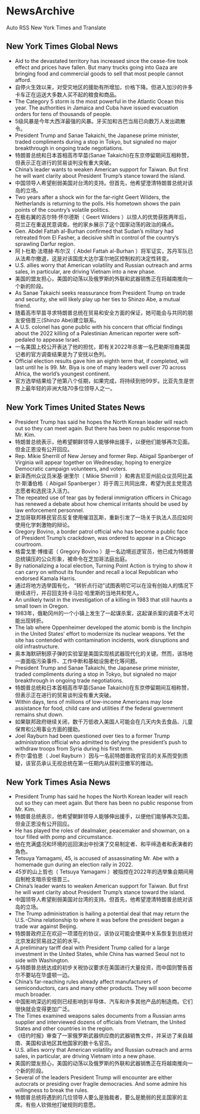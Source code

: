 # NewsArchive
Auto RSS New York Times and Translate

## New York Times Global News
* Aid to the devastated territory has increased since the cease-fire took effect and prices have fallen. But many trucks going into Gaza are bringing food and commercial goods to sell that most people cannot afford.
* 自停火生效以来，对受灾地区的援助有所增加，价格下降。但进入加沙的许多卡车正在运送大多数人买不起的粮食和商品。
* The Category 5 storm is the most powerful in the Atlantic Ocean this year. The authorities in Jamaica and Cuba have issued evacuation orders for tens of thousands of people.
* 5级风暴是今年大西洋最强的风暴。牙买加和古巴当局已向数万人发出疏散令。
* President Trump and Sanae Takaichi, the Japanese prime minister, traded compliments during a stop in Tokyo, but signaled no major breakthrough in ongoing trade negotiations.
* 特朗普总统和日本首相高市早苗(Sanae Takaichi)在东京停留期间互相称赞，但表示正在进行的贸易谈判没有重大突破。
* China’s leader wants to weaken American support for Taiwan. But first he will want clarity about President Trump’s stance toward the island.
* 中国领导人希望削弱美国对台湾的支持。但首先，他希望澄清特朗普总统对该岛的立场。
* Two years after a shock win for the far-right Geert Wilders, the Netherlands is returning to the polls. His hometown shows the pain points of the country’s volatile politics.
* 在极右翼的吉尔特·怀尔德斯（ Geert Wilders ）以惊人的优势获胜两年后，荷兰正在重返民意调查。他的家乡展示了这个国家动荡的政治的痛点。
* Gen. Abdel Fattah al-Burhan confirmed that Sudan’s military had retreated from El Fasher, a decisive shift in control of the country’s sprawling Darfur region.
* 阿卜杜勒·法塔赫·布尔汉（ Abdel Fattah al-Burhan ）将军证实，苏丹军队已从法希尔撤退，这是对该国庞大达尔富尔地区控制权的决定性转变。
* U.S. allies worry that American volatility and Russian outreach and arms sales, in particular, are driving Vietnam into a new phase.
* 美国的盟友担心，美国的动荡以及俄罗斯的外联和武器销售正在将越南推向一个新的阶段。
* As Sanae Takaichi seeks reassurance from President Trump on trade and security, she will likely play up her ties to Shinzo Abe, a mutual friend.
* 随着高市早苗寻求特朗普总统在贸易和安全方面的保证，她可能会与共同的朋友安倍晋三(Shinzo Abe)建立联系。
* A U.S. colonel has gone public with his concern that official findings about the 2022 killing of a Palestinian American reporter were soft-pedaled to appease Israel.
* 一名美国上校公开表达了他的担忧，即有关2022年杀害一名巴勒斯坦裔美国记者的官方调查结果是为了安抚以色列。
* Official election results gave him an eighth term that, if completed, will last until he is 99. Mr. Biya is one of many leaders well over 70 across Africa, the world’s youngest continent.
* 官方选举结果给了他第八个任期，如果完成，将持续到他99岁。比亚先生是世界上最年轻的非洲大陆70多位领导人之一。

## New York Times United States News
* President Trump has said he hopes the North Korean leader will reach out so they can meet again. But there has been no public response from Mr. Kim.
* 特朗普总统表示，他希望朝鲜领导人能够伸出援手，以便他们能够再次见面。但金正恩没有公开回应。
* Rep. Mikie Sherrill of New Jersey and former Rep. Abigail Spanberger of Virginia will appear together on Wednesday, hoping to energize Democratic campaign volunteers, and voters.
* 新泽西州众议员米基·谢里尔（ Mikie Sherrill ）和弗吉尼亚州前众议员阿比盖尔·斯潘伯格（ Abigail Spanberger ）将于周三共同出席，希望为民主党竞选志愿者和选民注入活力。
* The repeated use of tear gas by federal immigration officers in Chicago has renewed a debate about how chemical irritants should be used by law enforcement personnel.
* 芝加哥联邦移民官员反复使用催泪瓦斯，重新引发了一场关于执法人员应如何使用化学刺激物的辩论。
* Gregory Bovino, a border patrol official who has become a public face of President Trump’s crackdown, was ordered to appear in a Chicago courtroom.
* 格雷戈里·博维诺（ Gregory Bovino ）是一名边境巡逻官员，他已成为特朗普总统镇压的公众形象，被命令在芝加哥法庭出庭。
* By nationalizing a local election, Turning Point Action is trying to show it can carry on without its founder and recall a local Republican who endorsed Kamala Harris.
* 通过将地方选举国有化， “转折点行动”试图表明它可以在没有创始人的情况下继续进行，并召回支持卡马拉·哈里斯的当地共和党人。
* An unlikely twist in the investigation of a killing in 1983 that still haunts a small town in Oregon.
* 1983年，俄勒冈州的一个小镇上发生了一起谋杀案，这起谋杀案的调查不太可能出现转折。
* The lab where Oppenheimer developed the atomic bomb is the linchpin in the United States’ effort to modernize its nuclear weapons. Yet the site has contended with contamination incidents, work disruptions and old infrastructure.
* 奥本海默研制原子弹的实验室是美国实现核武器现代化的关键。然而，该场地一直面临污染事件、工作中断和基础设施老化等问题。
* President Trump and Sanae Takaichi, the Japanese prime minister, traded compliments during a stop in Tokyo, but signaled no major breakthrough in ongoing trade negotiations.
* 特朗普总统和日本首相高市早苗(Sanae Takaichi)在东京停留期间互相称赞，但表示正在进行的贸易谈判没有重大突破。
* Within days, tens of millions of low-income Americans may lose assistance for food, child care and utilities if the federal government remains shut down.
* 如果联邦政府继续关闭，数千万低收入美国人可能会在几天内失去食品、儿童保育和公用事业方面的援助。
* Joel Rayburn had been questioned over ties to a former Trump administration official who admitted to defying the president’s push to withdraw troops from Syria during his first term.
* 乔尔·雷伯恩（ Joel Rayburn ）因与一名前特朗普政府官员的关系而受到质疑，该官员承认无视总统在第一任期内从叙利亚撤军的推动。

## New York Times Asia News
* President Trump has said he hopes the North Korean leader will reach out so they can meet again. But there has been no public response from Mr. Kim.
* 特朗普总统表示，他希望朝鲜领导人能够伸出援手，以便他们能够再次见面。但金正恩没有公开回应。
* He has played the roles of dealmaker, peacemaker and showman, on a tour filled with pomp and circumstance.
* 他在充满盛况和环境的巡回演出中扮演了交易制定者、和平缔造者和表演者的角色。
* Tetsuya Yamagami, 45, is accused of assassinating Mr. Abe with a homemade gun during an election rally in 2022.
* 45岁的山上哲也（ Tetsuya Yamagami ）被指控在2022年的选举集会期间用自制枪支暗杀安倍晋三。
* China’s leader wants to weaken American support for Taiwan. But first he will want clarity about President Trump’s stance toward the island.
* 中国领导人希望削弱美国对台湾的支持。但首先，他希望澄清特朗普总统对该岛的立场。
* The Trump administration is hailing a potential deal that may return the U.S.-China relationship to where it was before the president began a trade war against Beijing.
* 特朗普政府正在欢迎一项潜在的协议，该协议可能会使美中关系恢复到总统对北京发起贸易战之前的水平。
* A preliminary tariff deal with President Trump called for a large investment in the United States, while China has warned Seoul not to side with Washington.
* 与特朗普总统达成的初步关税协议要求在美国进行大量投资，而中国则警告首尔不要站在华盛顿一边。
* China’s far-reaching rules already affect manufacturers of semiconductors, cars and many other products. They will soon become much broader.
* 中国影响深远的规则已经影响到半导体、汽车和许多其他产品的制造商。它们很快就会变得更加广泛。
* The Times examined weapons sales documents from a Russian arms supplier and interviewed dozens of officials from Vietnam, the United States and other countries in the region.
* 《纽约时报》审查了一家俄罗斯武器供应商的武器销售文件，并采访了来自越南、美国和该地区其他国家的数十名官员。
* U.S. allies worry that American volatility and Russian outreach and arms sales, in particular, are driving Vietnam into a new phase.
* 美国的盟友担心，美国的动荡以及俄罗斯的外联和武器销售正在将越南推向一个新的阶段。
* Several of the leaders President Trump will encounter are either autocrats or presiding over fragile democracies. And some admire his willingness to break the rules.
* 特朗普总统将遇到的几位领导人要么是独裁者，要么是脆弱的民主国家的主席。有些人钦佩他打破规则的意愿。

